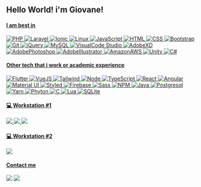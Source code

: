 ## Hello World! i'm Giovane!
<a href="https://github.com/GiovaneVinicius">

<!-- <img height="150em" src="https://github-readme-stats.vercel.app/api?username=GiovaneVinicius&show_icons=true&theme=github_dark&include_all_commits=true&count_private=true"/>
<img height="150em" src="https://github-readme-stats.vercel.app/api/top-langs/?username=GiovaneVinicius&layout=compact&langs_count=7&theme=github_dark"/>
 -->
#### I am best in  
<p>
<img alt="PHP" style=border: 1px solid #000000!important; border-radius: 20px!important; padding: 4px!important;" src="https://img.shields.io/badge/PHP-777BB4?style=flat&logo=php&logoColor=white" />
<img alt="Laravel" style=border: 1px solid #000000!important; border-radius: 20px!important; padding: 4px!important;" src="https://img.shields.io/badge/Laravel-FF2D20?style=flat&logo=laravel&logoColor=white" />
<img alt="Ionic" style=border: 1px solid #000000!important; border-radius: 20px!important; padding: 4px!important;" src="https://img.shields.io/badge/Ionic-3880FF?style=label&logo=ionic&logoColor=white" />
<img alt="Linux" style=border: 1px solid #000000!important; border-radius: 20px!important; padding: 4px!important;" src="https://img.shields.io/badge/Linux-FCC624?style=flat&logo=linux&logoColor=black" />
<img alt="JavaScript" style=border: 1px solid #000000!important; border-radius: 20px!important; padding: 4px!important;" src="https://img.shields.io/badge/-JavaScript-505050?style=flat&logo=JavaScript&logoColor=F7DF1E" />
<img alt="HTML" style=border: 1px solid #000000!important; border-radius: 20px!important; padding: 4px!important;" src="https://img.shields.io/badge/-HTML-E34F26?style=flat&logo=Html5&logoColor=white" />
<img alt="CSS" style=border: 1px solid #000000!important; border-radius: 20px!important; padding: 4px!important;" src="https://img.shields.io/badge/-CSS-1572B6?style=flat&logo=css3&logoColor=white" />
<img alt="Bootstrap" style=border: 1px solid #000000!important; border-radius: 20px!important; padding: 4px!important;" src="https://img.shields.io/badge/-Bootstrap-563D7C?style=flat&logo=bootstrap&logoColor=white" />
<img alt="Git" style=border: 1px solid #000000!important; border-radius: 20px!important; padding: 4px!important;" src="https://img.shields.io/badge/-Git-F05032?style=flat&logo=git&logoColor=white" />
<img alt="jQuery" style=border: 1px solid #000000!important; border-radius: 20px!important; padding: 4px!important;" src="https://img.shields.io/badge/-jQuery-0769AD?style=flat&logo=jQuery&logoColor=white" />
<img alt="MySQL" style=border: 1px solid #000000!important; border-radius: 20px!important; padding: 4px!important;" src="https://img.shields.io/badge/-MySQL-00758F?style=flat&logo=mysql&logoColor=white" />
<img alt="VisualCode Studio" style=border: 1px solid #000000!important; border-radius: 20px!important; padding: 4px!important;" src="https://img.shields.io/badge/-Visual Code Studio-0078d8?style=flat&logo=visual-studio-code&logoColor=white" />
<img alt="AdobeXD" style=border: 1px solid #000000!important; border-radius: 20px!important; padding: 4px!important;" src="https://img.shields.io/badge/-AdobeXD-470137?style=flat&logo=adobexd&logoColor=white" />
<img alt="AdobePhotoshop" style=border: 1px solid #000000!important; border-radius: 20px!important; padding: 4px!important;" src="https://img.shields.io/badge/Adobe%20Photoshop-31A8FF?style=flat&logo=Adobe%20Photoshop&logoColor=black" />
<img alt="AdobeIllustrator" style=border: 1px solid #000000!important; border-radius: 20px!important; padding: 4px!important;" src="https://img.shields.io/badge/Adobe%20Illustrator-FF9A00?style=flat&logo=adobe%20illustrator&logoColor=white" />
<img alt="AmazonAWS" style=border: 1px solid #000000!important; border-radius: 20px!important; padding: 4px!important;" src="https://img.shields.io/badge/Amazon_AWS-232F3E?style=flat&logo=amazon-aws&logoColor=white" />
<img alt="Unity" style=border: 1px solid #000000!important; border-radius: 20px!important; padding: 4px!important;" src="https://img.shields.io/badge/Unity-100000?style=flat&logo=unity&logoColor=white" />
<img alt="C#" style=border: 1px solid #000000!important; border-radius: 20px!important; padding: 4px!important;" src="https://img.shields.io/badge/C%23-239120?style=flat&logo=c-sharp&logoColor=white" />
</p>
  
#### Other tech that i work or academic experience
  
<p>
<img alt="Flutter" style=border: 1px solid #000000!important; border-radius: 20px!important; padding: 4px!important;" src="https://img.shields.io/badge/Flutter-02569B?style=flat&logo=flutter&logoColor=white" />
<img alt="VueJS" style=border: 1px solid #000000!important; border-radius: 20px!important; padding: 4px!important;" src="https://img.shields.io/badge/Vue.js-35495E?style=flat&logo=vue.js&logoColor=4FC08D" />
<img alt="Tailwind" style=border: 1px solid #000000!important; border-radius: 20px!important; padding: 4px!important;" src="https://img.shields.io/badge/Tailwind_CSS-38B2AC?style=flat&logo=tailwind-css&logoColor=white" />
<img alt="Node" style=border: 1px solid #000000!important; border-radius: 20px!important; padding: 4px!important;" src="https://img.shields.io/badge/-Node-339933?style=flat&logo=node.js&logoColor=white" />
<img alt="TypeScript" style=border: 1px solid #000000!important; border-radius: 20px!important; padding: 4px!important;" src="https://img.shields.io/badge/-TypeScript-2f74c0?style=flat&logo=typescript&logoColor=white" />
<img alt="React" style=border: 1px solid #000000!important; border-radius: 20px!important; padding: 4px!important;" src="https://img.shields.io/badge/-React-61DAFB?style=flat&logo=react&logoColor=white" />
<img alt="Angular" style=border: 1px solid #000000!important; border-radius: 20px!important; padding: 4px!important;" src="https://img.shields.io/badge/-Angular-DD0031?style=flat&logo=angular&logoColor=white" />
<img alt="Material UI" style=border: 1px solid #000000!important; border-radius: 20px!important; padding: 4px!important;" src="https://img.shields.io/badge/-Material UI-0081CB?style=flat&logo=mui&logoColor=white" />
<img alt="Styled" style=border: 1px solid #000000!important; border-radius: 20px!important; padding: 4px!important;" src="https://img.shields.io/badge/-Styled Components-DB7093?style=flat&logo=styledcomponents&logoColor=white" />
<img alt="Firebase" style=border: 1px solid #000000!important; border-radius: 20px!important; padding: 4px!important;" src="https://img.shields.io/badge/-Firebase-ffcc31?style=flat&logo=Firebase&logoColor=white" />
<img alt="Sass" style=border: 1px solid #000000!important; border-radius: 20px!important; padding: 4px!important;" src="https://img.shields.io/badge/-Sass-cf649a?style=flat&logo=sass&logoColor=white" />
<img alt="NPM" style=border: 1px solid #000000!important; border-radius: 20px!important; padding: 4px!important;" src="https://img.shields.io/badge/-NPM-CB3837?style=flat&logo=npm&logoColor=white" />
<img alt="Java" style=border: 1px solid #000000!important; border-radius: 20px!important; padding: 4px!important;" src="https://img.shields.io/badge/-Java-b07219?style=flat&logo=Java&logoColor=white" />
<img alt="Postgresql" style=border: 1px solid #000000!important; border-radius: 20px!important; padding: 4px!important;" src="https://img.shields.io/badge/-Postgresql-2f5b8b?style=flat&logo=postgresql&logoColor=white" /> 
<img alt="Yarn" style=border: 1px solid #000000!important; border-radius: 20px!important; padding: 4px!important;" src="https://img.shields.io/badge/-Yarn-2188b6?style=flat&logo=yarn&logoColor=white" />
<img alt="Phyton" style=border: 1px solid #000000!important; border-radius: 20px!important; padding: 4px!important;" src="https://img.shields.io/badge/Python-3776AB?style=flat&logo=python&logoColor=white" />
<img alt="C" style=border: 1px solid #000000!important; border-radius: 20px!important; padding: 4px!important;" src="https://img.shields.io/badge/C-00599C?style=flat&logo=c&logoColor=white" />
<img alt="Lua" style=border: 1px solid #000000!important; border-radius: 20px!important; padding: 4px!important;" src="https://img.shields.io/badge/Lua-2C2D72?style=flat&logo=lua&logoColor=white" />
<img alt="SQLite" style=border: 1px solid #000000!important; border-radius: 20px!important; padding: 4px!important;" src="https://img.shields.io/badge/SQLite-07405E?style=flat&logo=sqlite&logoColor=white" />
</p>

#### 💻 Workstation #1
<p>
  <img src="https://img.shields.io/badge/Intel-Core_i5_12th-0071C5?style=label&logo=intel&logoColor=white"/>
  <img src="https://img.shields.io/badge/NVIDIA-GTX3050ti(6GB)-76B900?style=label&logo=nvidia&logoColor=white"/>
  <img src="https://img.shields.io/badge/Windows-8GB%20RAM-0078D6?style=label&logo=windows&logoColor=white"/>
</p>

#### 💻 Workstation #2
<p>
  <img src="https://img.shields.io/badge/Apple-Mac%20mini%20(M1)-999999?style=label&logo=apple&logoColor=white"/>
</p>

#### Contact me 
<div> 
  <a href = "mailto:gio_vinicius@hotmail.com"><img style=border: 1px solid #000000!important; border-radius: 20px!important; padding: 4px!important;" src="https://img.shields.io/badge/Microsoft_Outlook-0078D4?style=flat&logo=microsoft-outlook&logoColor=white" target="_blank"></a>
  <a href="https://www.linkedin.com/in/giovane-scheite-1368b8189/" target="_blank"><img style=border: 1px solid #000000!important; border-radius: 20px!important; padding: 4px!important;" src="https://img.shields.io/badge/-LinkedIn-%230077B5?style=flat&logo=linkedin&logoColor=white" target="_blank"></a>
</div>

